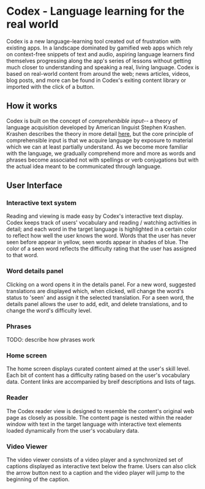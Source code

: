 # Codex - Language learning for the real world

Codex is a new language-learning tool created out of frustration with existing apps. In a landscape dominated by gamified web apps which rely on context-free snippets of text and audio, aspiring language learners find themselves progressing along the app's series of lessons without getting much closer to understanding and speaking a real, living language. Codex is based on real-world content from around the web; news articles, videos, blog posts, and more can be found in Codex's exiting content library or imported with the click of a button.  

## How it works

Codex is built on the concept of *comprehenbible input*-- a theory of language acquisition developed by American linguist Stephen Krashen. Krashen describes the theory in more detail [here](https://www.youtube.com/watch?v=NiTsduRreug), but the core principle of comprehensible input is that we acquire language by exposure to material which we can at least partially understand. As we become more familiar with the language, we gradually comprehend more and more as words and phrases become associated not with spellings or verb conjugations but with the actual idea meant to be communicated through language.

## User Interface

### Interactive text system

 Reading and viewing is made easy by Codex's interactive text display. Codex keeps track of users' vocabulary and reading / watching activities in detail; and each word in the target language is highlighted in a certain color to reflect how well the user knows the word. Words that the user has never seen before appear in yellow, seen words appear in shades of blue. The color of a seen word reflects the difficulty rating that the user has assigned to that word.

### Word details panel

Clicking on a word opens it in the details panel. For a new word, suggested translations are displayed which, when clicked, will change the word's status to 'seen' and assign it the selected translation. For a seen word, the details panel allows the user to add, edit, and delete translations, and to change the word's difficulty level.

### Phrases

TODO: describe how phrases work

### Home screen

The home screen displays curated content aimed at the user's skill level. Each bit of content has a difficulty rating based on the user's vocabulary data. Content links are accompanied by breif descriptions and lists of tags.

### Reader

The Codex reader view is designed to resemble the content's original web page as closely as possible. The content page is nested within the reader window with text in the target language with interactive text elements loaded dynamically from the user's vocabulary data.

### Video Viewer

The video viewer consists of a video player and a synchronized set of captions displayed as interactive text below the frame. Users can also click the arrow button next to a caption and the video player will jump to the beginning of the caption.

